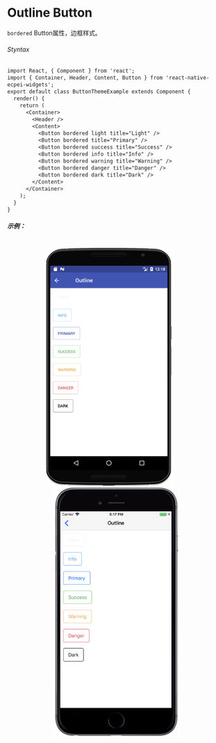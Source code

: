 # Outline Button
`bordered`  Button属性，边框样式。

###### Styntax

```
import React, { Component } from 'react';
import { Container, Header, Content, Button } from 'react-native-ecpei-widgets';
export default class ButtonThemeExample extends Component {
  render() {
    return (
      <Container>
        <Header />
        <Content>
          <Button bordered light title="Light" />
          <Button bordered title="Primary" />
          <Button bordered success title="Success" />
          <Button bordered info title="Info" />
          <Button bordered warning title="Warning" />
          <Button bordered danger title="Danger" />
          <Button bordered dark title="Dark" />
        </Content>
      </Container>
    );
  }
}

```


##### 示例：
<br />

<div align=center >
<img src="images/ButtonOutline-android.png" />
&nbsp;&nbsp;&nbsp;&nbsp;&nbsp;&nbsp;&nbsp;
<img src="images/ButtonOutline-ios.png" /> 
</div>
